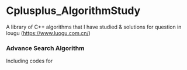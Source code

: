 # Cplusplus_AlgorithmStudy
A library of C++ algorithms that I have studied & solutions for question in lougu (https://www.luogu.com.cn/)

### Advance Search Algorithm
Including codes for 
